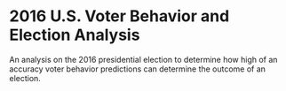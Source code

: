 # 2016 U.S. Voter Behavior and Election Analysis
An analysis on the 2016 presidential election to determine how high of an accuracy voter behavior predictions can determine the outcome of an election. 

